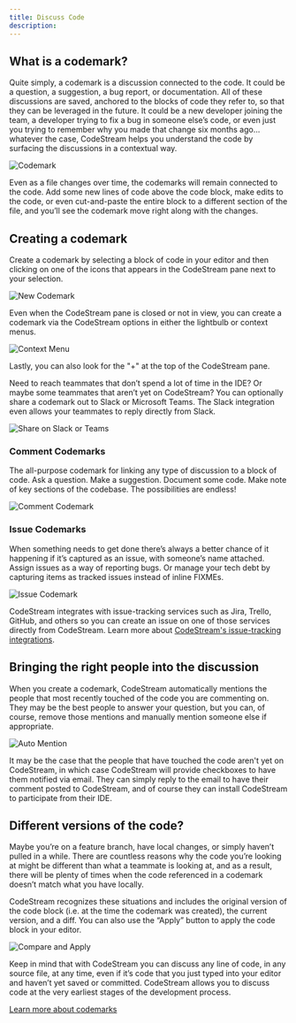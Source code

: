 ```yaml
---
title: Discuss Code
description: 
---
```


## What is a codemark?

Quite simply, a codemark is a discussion connected to the code. It could be a
question, a suggestion, a bug report, or documentation. All of these discussions
are saved, anchored to the blocks of code they refer to, so that they can be
leveraged in the future. It could be a new developer joining the team, a
developer trying to fix a bug in someone else’s code, or even just you trying to
remember why you made that change six months ago… whatever the case, CodeStream
helps you understand the code by surfacing the discussions in a contextual way.

![Codemark](../assets/images/CodemarkInGutter.png)

Even as a file changes over time, the codemarks will remain connected to the
code. Add some new lines of code above the code block, make edits to the code,
or even cut-and-paste the entire block to a different section of the file, and
you’ll see the codemark move right along with the changes.

## Creating a codemark

Create a codemark by selecting a block of code in your editor and then clicking
on one of the icons that appears in the CodeStream pane next to your selection.

![New Codemark](../assets/images/animated/SpatialVSC2.gif)

Even when the CodeStream pane is closed or not in view, you can create a
codemark via the CodeStream options in either the lightbulb or context menus.

![Context Menu](../assets/images/ContextMenu3.png)

Lastly, you can also look for the "+" at the top of the CodeStream pane.

Need to reach teammates that don’t spend a lot of time in the IDE? Or maybe some
teammates that aren’t yet on CodeStream? You can optionally share a codemark out
to Slack or Microsoft Teams. The Slack integration even allows your teammates to
reply directly from Slack.

![Share on Slack or Teams](../assets/images/SharingOptions1.png)

### Comment Codemarks

The all-purpose codemark for linking any type of discussion to a block of code.
Ask a question. Make a suggestion. Document some code. Make note of key sections
of the codebase. The possibilities are endless!

![Comment Codemark](../assets/images/CodemarkComment5.png)

### Issue Codemarks

When something needs to get done there’s always a better chance of it happening
if it’s captured as an issue, with someone’s name attached. Assign issues as a
way of reporting bugs. Or manage your tech debt by capturing items as tracked
issues instead of inline FIXMEs. 

![Issue Codemark](../assets/images/CodemarkIssue6.png)

CodeStream integrates with issue-tracking services such as Jira, Trello, GitHub,
and others so you can create an issue on one of those services directly from
CodeStream. Learn more about [CodeStream's issue-tracking
integrations](../features/issue-tracking-integrations).

## Bringing the right people into the discussion

When you create a codemark, CodeStream automatically mentions the people that
most recently touched of the code you are commenting on. They may be the best
people to answer your question, but you can, of course, remove those mentions
and manually mention someone else if appropriate.

![Auto Mention](../assets/images/CodemarkCompose.png)

It may be the case that the people that have touched the code aren't yet on
CodeStream, in which case CodeStream will provide checkboxes to have them
notified via email. They can simply reply to the email to have their comment
posted to CodeStream, and of course they can install CodeStream to participate
from their IDE.

## Different versions of the code?

Maybe you’re on a feature branch, have local changes, or simply haven’t pulled
in a while. There are countless reasons why the code you’re looking at might be
different than what a teammate is looking at, and as a result, there will be
plenty of times when the code referenced in a codemark doesn’t match what you
have locally.

CodeStream recognizes these situations and includes the original version of the
code block (i.e. at the time the codemark was created), the current version, and
a diff. You can also use the “Apply” button to apply the code block in your
editor.

![Compare and Apply](../assets/images/CodemarkWithDiff.png)

Keep in mind that with CodeStream you can discuss any line of code, in any
source file, at any time, even if it’s code that you just typed into your editor
and haven’t yet saved or committed. CodeStream allows you to discuss code at the
very earliest stages of the development process.

[Learn more about codemarks](../features/creating-codemarks)